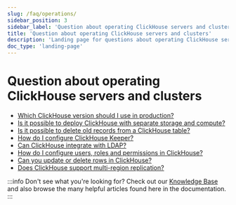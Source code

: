 ```yaml
---
slug: /faq/operations/
sidebar_position: 3
sidebar_label: 'Question about operating ClickHouse servers and clusters'
title: 'Question about operating ClickHouse servers and clusters'
description: 'Landing page for questions about operating ClickHouse servers and clusters'
doc_type: 'landing-page'
---
```


# Question about operating ClickHouse servers and clusters

- [Which ClickHouse version should I use in production?](/faq/operations/production.md)
- [Is it possible to deploy ClickHouse with separate storage and compute?](/faq/operations/separate_storage.md)
- [Is it possible to delete old records from a ClickHouse table?](/faq/operations/delete-old-data.md)
- [How do I configure ClickHouse Keeper?](/guides/sre/keeper/index.md)
- [Can ClickHouse integrate with LDAP?](/guides/sre/user-management/configuring-ldap.md)
- [How do I configure users, roles and permissions in ClickHouse?](/guides/sre/user-management/index.md)
- [Can you update or delete rows in ClickHouse?](/guides/developer/mutations.md)
- [Does ClickHouse support multi-region replication?](/faq/operations/multi-region-replication.md)

:::info Don't see what you're looking for?
Check out our [Knowledge Base](/knowledgebase/) and also browse the many helpful articles found here in the documentation.
:::
